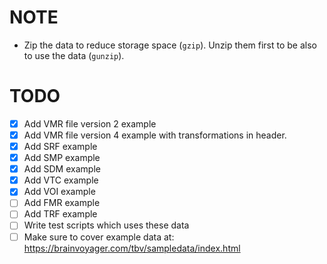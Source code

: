 # NOTE
- Zip the data to reduce storage space (`gzip`). Unzip them first to be also to use the data (`gunzip`).

# TODO
- [x] Add VMR file version 2 example
- [x] Add VMR file version 4 example with transformations in header.
- [x] Add SRF example
- [x] Add SMP example
- [x] Add SDM example
- [x] Add VTC example
- [x] Add VOI example
- [ ] Add FMR example
- [ ] Add TRF example
- [ ] Write test scripts which uses these data
- [ ] Make sure to cover example data at: <https://brainvoyager.com/tbv/sampledata/index.html>
